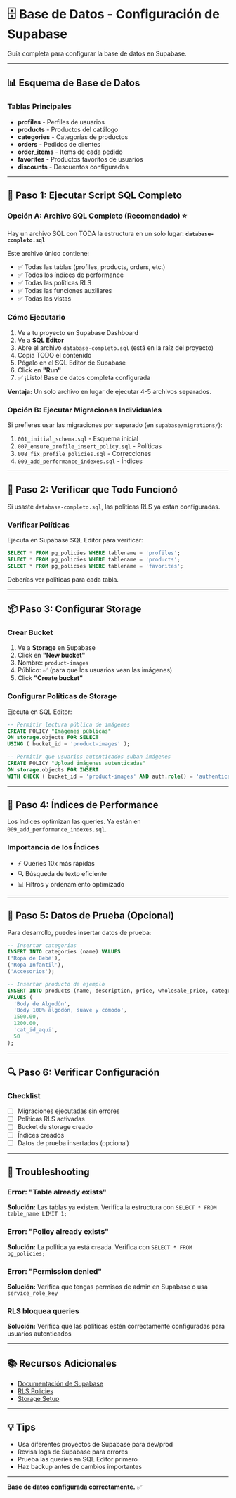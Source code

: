 # 🗄️ Base de Datos - Configuración de Supabase

Guía completa para configurar la base de datos en Supabase.

---

## 📊 Esquema de Base de Datos

### Tablas Principales

- **profiles** - Perfiles de usuarios
- **products** - Productos del catálogo
- **categories** - Categorías de productos
- **orders** - Pedidos de clientes
- **order_items** - Items de cada pedido
- **favorites** - Productos favoritos de usuarios
- **discounts** - Descuentos configurados

---

## 🔧 Paso 1: Ejecutar Script SQL Completo

### Opción A: Archivo SQL Completo (Recomendado) ⭐

Hay un archivo SQL con TODA la estructura en un solo lugar: **`database-completo.sql`**

Este archivo único contiene:
- ✅ Todas las tablas (profiles, products, orders, etc.)
- ✅ Todos los índices de performance
- ✅ Todas las políticas RLS
- ✅ Todas las funciones auxiliares
- ✅ Todas las vistas

### Cómo Ejecutarlo

1. Ve a tu proyecto en Supabase Dashboard
2. Ve a **SQL Editor**
3. Abre el archivo `database-completo.sql` (está en la raíz del proyecto)
4. Copia TODO el contenido
5. Pégalo en el SQL Editor de Supabase
6. Click en **"Run"**
7. ✅ ¡Listo! Base de datos completa configurada

**Ventaja:** Un solo archivo en lugar de ejecutar 4-5 archivos separados.

### Opción B: Ejecutar Migraciones Individuales

Si prefieres usar las migraciones por separado (en `supabase/migrations/`):
1. `001_initial_schema.sql` - Esquema inicial
2. `007_ensure_profile_insert_policy.sql` - Políticas
3. `008_fix_profile_policies.sql` - Correcciones
4. `009_add_performance_indexes.sql` - Índices

---

## 🔐 Paso 2: Verificar que Todo Funcionó

Si usaste `database-completo.sql`, las políticas RLS ya están configuradas.

### Verificar Políticas

Ejecuta en Supabase SQL Editor para verificar:

```sql
SELECT * FROM pg_policies WHERE tablename = 'profiles';
SELECT * FROM pg_policies WHERE tablename = 'products';
SELECT * FROM pg_policies WHERE tablename = 'favorites';
```

Deberías ver políticas para cada tabla.

---

## 📦 Paso 3: Configurar Storage

### Crear Bucket

1. Ve a **Storage** en Supabase
2. Click en **"New bucket"**
3. Nombre: `product-images`
4. Público: ✅ (para que los usuarios vean las imágenes)
5. Click **"Create bucket"**

### Configurar Políticas de Storage

Ejecuta en SQL Editor:

```sql
-- Permitir lectura pública de imágenes
CREATE POLICY "Imágenes públicas"
ON storage.objects FOR SELECT
USING ( bucket_id = 'product-images' );

-- Permitir que usuarios autenticados suban imágenes
CREATE POLICY "Upload imágenes autenticadas"
ON storage.objects FOR INSERT
WITH CHECK ( bucket_id = 'product-images' AND auth.role() = 'authenticated' );
```

---

## 🔑 Paso 4: Índices de Performance

Los índices optimizan las queries. Ya están en `009_add_performance_indexes.sql`.

### Importancia de los Índices

- ⚡ Queries 10x más rápidas
- 🔍 Búsqueda de texto eficiente
- 📊 Filtros y ordenamiento optimizado

---

## 🧪 Paso 5: Datos de Prueba (Opcional)

Para desarrollo, puedes insertar datos de prueba:

```sql
-- Insertar categorías
INSERT INTO categories (name) VALUES 
('Ropa de Bebé'),
('Ropa Infantil'),
('Accesorios');

-- Insertar producto de ejemplo
INSERT INTO products (name, description, price, wholesale_price, category_id, stock)
VALUES (
  'Body de Algodón',
  'Body 100% algodón, suave y cómodo',
  1500.00,
  1200.00,
  'cat_id_aqui',
  50
);
```

---

## 🔍 Paso 6: Verificar Configuración

### Checklist

- [ ] Migraciones ejecutadas sin errores
- [ ] Políticas RLS activadas
- [ ] Bucket de storage creado
- [ ] Índices creados
- [ ] Datos de prueba insertados (opcional)

---

## 🐛 Troubleshooting

### Error: "Table already exists"
**Solución:** Las tablas ya existen. Verifica la estructura con `SELECT * FROM table_name LIMIT 1;`

### Error: "Policy already exists"
**Solución:** La política ya está creada. Verifica con `SELECT * FROM pg_policies;`

### Error: "Permission denied"
**Solución:** Verifica que tengas permisos de admin en Supabase o usa `service_role_key`

### RLS bloquea queries
**Solución:** Verifica que las políticas estén correctamente configuradas para usuarios autenticados

---

## 📚 Recursos Adicionales

- [Documentación de Supabase](https://supabase.com/docs)
- [RLS Policies](https://supabase.com/docs/guides/auth/row-level-security)
- [Storage Setup](https://supabase.com/docs/guides/storage)

---

## 💡 Tips

- Usa diferentes proyectos de Supabase para dev/prod
- Revisa logs de Supabase para errores
- Prueba las queries en SQL Editor primero
- Haz backup antes de cambios importantes

---

**Base de datos configurada correctamente.** ✅

